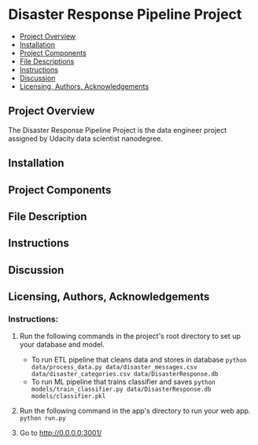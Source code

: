 # Disaster Response Pipeline Project

- [Project Overview](#Project-Overview)
- [Installation](#Installation)
- [Project Components](#Components)
- [File Descriptions](#File-Descriptions)
- [Instructions](#How-To-Run-This-Project)
- [Discussion](#Discussion)
- [Licensing, Authors, Acknowledgements](#License)

## Project Overview <a name="Project-Overview"></a>
The Disaster Response Pipeline Project is the data engineer project assigned by Udacity data scientist nanodegree.

## Installation <a name="Installation"></a>

## Project Components <a name="Components"></a>

## File Description <a name="File-Descriptions"></a>

## Instructions <a name="How-To-Run-This-Project"></a>

## Discussion <a name="Discussion"></a>

## Licensing, Authors, Acknowledgements <a name="License"></a>


















### Instructions:
1. Run the following commands in the project's root directory to set up your database and model.

    - To run ETL pipeline that cleans data and stores in database
        `python data/process_data.py data/disaster_messages.csv data/disaster_categories.csv data/DisasterResponse.db`
    - To run ML pipeline that trains classifier and saves
        `python models/train_classifier.py data/DisasterResponse.db models/classifier.pkl`

2. Run the following command in the app's directory to run your web app.
    `python run.py`

3. Go to http://0.0.0.0:3001/

